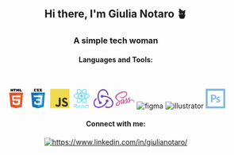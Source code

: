 <h2 align="center">Hi there, I'm Giulia Notaro 🪴</h2>
<h3 align="center">A simple tech woman</h3>



<h4 align="center">Languages and Tools:</h4>

<br>

<p align="center"> 
<img src="https://raw.githubusercontent.com/devicons/devicon/master/icons/html5/html5-original-wordmark.svg" alt="html5" width="40" height="40"/>   
<img src="https://raw.githubusercontent.com/devicons/devicon/master/icons/css3/css3-original-wordmark.svg" alt="css3" width="40" height="40"/>   
<img src="https://raw.githubusercontent.com/devicons/devicon/master/icons/javascript/javascript-original.svg" alt="javascript" width="40" height="40"/>   
<img src="https://raw.githubusercontent.com/devicons/devicon/master/icons/react/react-original-wordmark.svg" alt="react" width="40" height="40"/>   
<img src="https://raw.githubusercontent.com/devicons/devicon/master/icons/redux/redux-original.svg" alt="redux" width="40" height="40"/>   
<img src="https://raw.githubusercontent.com/devicons/devicon/master/icons/sass/sass-original.svg" alt="sass" width="40" height="40"/>   
<img src="https://www.vectorlogo.zone/logos/figma/figma-icon.svg" alt="figma" width="40" height="40"/>   
<img src="https://www.vectorlogo.zone/logos/adobe_illustrator/adobe_illustrator-icon.svg" alt="illustrator" width="40" height="40"/>   
<img src="https://raw.githubusercontent.com/devicons/devicon/master/icons/photoshop/photoshop-line.svg" alt="photoshop" width="40" height="40"/> 
</p>


<h4 align="center">Connect with me:</h4>



<p align="center">
<a href="https://linkedin.com/in/https://www.linkedin.com/in/giulianotaro/" target="blank"><img align="center" src="https://raw.githubusercontent.com/rahuldkjain/github-profile-readme-generator/master/src/images/icons/Social/linked-in-alt.svg" alt="https://www.linkedin.com/in/giulianotaro/" height="30" width="40" /></a>
</p>
